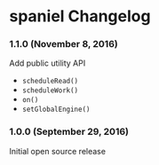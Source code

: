 # spaniel Changelog

### 1.1.0 (November 8, 2016)

Add public utility API

* `scheduleRead()`
* `scheduleWork()`
* `on()`
* `setGlobalEngine()`

### 1.0.0 (September 29, 2016)

Initial open source release
